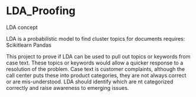 # LDA_Proofing
LDA concept

LDA is a probabilistic model to find cluster topics for documents
requires:
Scikitlearn
Pandas

This project to prove if LDA can be used to pull out topics or keywords from case text. These topics or keywords would allow a quicker response to a resolution of the problem.
Case text is customer complaints, although the call center puts these into product categories, they are not always correct or are mis-understood. LDA should identify which are nt categorized correctly and raise awareness to emerging issues.
